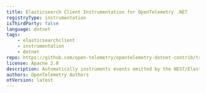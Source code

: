 ```yaml
---
title: Elasticsearch Client Instrumentation for OpenTelemetry .NET
registryType: instrumentation
isThirdParty: false
language: dotnet
tags:
    - elasticsearchclient
    - instrumentation
    - dotnet
repo: https://github.com/open-telemetry/opentelemetry-dotnet-contrib/tree/main/src/OpenTelemetry.Instrumentation.ElasticsearchClient
license: Apache 2.0
description: Automatically instruments events emitted by the NEST/Elasticsearch.Net client library.
authors: OpenTelemetry Authors
otVersion: latest
---
```

